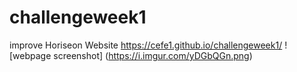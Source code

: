 # challengeweek1
improve Horiseon Website
https://cefe1.github.io/challengeweek1/
![webpage screenshot] (https://i.imgur.com/yDGbQGn.png)
